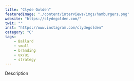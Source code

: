 ```yaml
---
title: "Clyde Golden"
featuredImage: "./content/interviews/imgs/hamburgers.png"
website: "https://clydegolden.com/"
twit: ""
inst: "https://www.instagram.com/clydegolden"
category: "C"
tags:
    - Ballard
    - small
    - branding
    - ux/ui
    - strategy
---
```


Description
